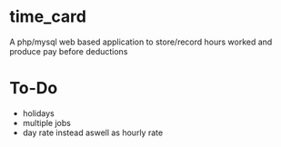 # time_card

A php/mysql web based application to store/record hours worked and produce pay before deductions

# To-Do
* holidays
* multiple jobs
* day rate instead aswell as hourly rate
